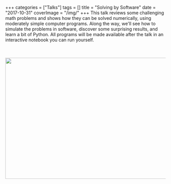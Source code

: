 +++
categories = ["Talks"]
tags = []
title = "Solving by Software"
date = "2017-10-31"
coverImage = "/img/"
+++
This talk reviews some challenging math problems and shows how they can be solved numerically, using moderately simple computer programs. Along the way, we'll see how to simulate the problems in software, discover some surprising results, and learn a bit of Python. All programs will be made available after the talk in an interactive notebook you can run yourself.
<!--more-->
<br><br>
<a href="https://bit.ly/mco-solve"><img loading="lazy" src="/img/mco-solve.png" width="640" height="380"></img></a>
